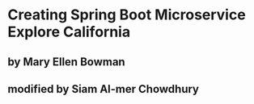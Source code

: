 # Creating Spring Boot Microservice Explore California
## by Mary Ellen Bowman
## modified by Siam Al-mer Chowdhury


